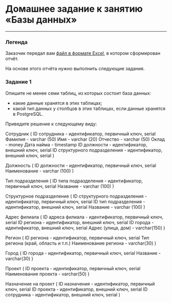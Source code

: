 # Домашнее задание к занятию «Базы данных»


---
### Легенда

Заказчик передал вам [файл в формате Excel](https://github.com/netology-code/sdb-homeworks/blob/main/resources/hw-12-1.xlsx), в котором сформирован отчёт. 

На основе этого отчёта нужно выполнить следующие задания.

### Задание 1

Опишите не менее семи таблиц, из которых состоит база данных:

- какие данные хранятся в этих таблицах;
- какой тип данных у столбцов в этих таблицах, если данные хранятся в PostgreSQL.

Приведите решение к следующему виду:

Сотрудник ( 
ID сотрудника - идентификатор, первичный ключ, serial 
Фамилия - varchar (50) 
Имя - varchar (20)
Отчество - varchar (50)
Оклад - money
Дата найма - timestamp
ID должности - идентификатор, внешний ключ, serial
ID структурного подразделения - идентификатор, внешний ключ, serial )

Должность (
ID должности - идентификатор, первичный ключ, serial
Наименование - varchar (100) )

Тип подразделения (
ID типа подразделения - идентификатор, первичный ключ, serial
Название - varchar (100) )

Структурное подразделение (
ID структурного подразделения - идентификатор, первичный ключ, serial
ID тип подразделения - идентификатор, внешний ключ, serial
Название - varchar (100) )

Адрес филиала (
ID адреса филиала - идентификатор, первичный ключ, serial
ID региона - идентификатор, внешний ключ, serial
ID города - идентификатор, внешний ключ, serial
Адрес (улица, дом) - varchar(150) )

Регион (
ID региона - идентификатор, первичный ключ, serial
Тип региона (край, область и т.п.)
Наименование региона - varchar(30) )

Город (
ID города - идентификатор, первичный ключ, serial
Название - varchar(30) )

Проект (
ID проекта - идентификатор, первичный ключ, serial
Наименование проекта - varchar(50) )

Назначение на проект (
ID назначения - идентификатор, первичный ключ, serial
ID проекта - идентификатор, внешний ключ, serial
ID сотрудника - идентификатор, внешний ключ, serial )
